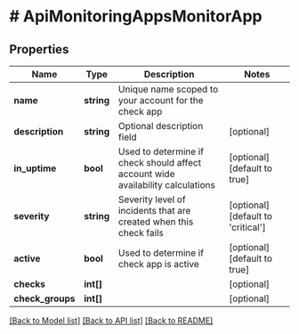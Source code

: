 # # ApiMonitoringAppsMonitorApp

## Properties

Name | Type | Description | Notes
------------ | ------------- | ------------- | -------------
**name** | **string** | Unique name scoped to your account for the check app |
**description** | **string** | Optional description field | [optional]
**in_uptime** | **bool** | Used to determine if check should affect account wide availability calculations | [optional] [default to true]
**severity** | **string** | Severity level of incidents that are created when this check fails | [optional] [default to 'critical']
**active** | **bool** | Used to determine if check app is active | [optional] [default to true]
**checks** | **int[]** |  | [optional]
**check_groups** | **int[]** |  | [optional]

[[Back to Model list]](../../README.md#models) [[Back to API list]](../../README.md#endpoints) [[Back to README]](../../README.md)

